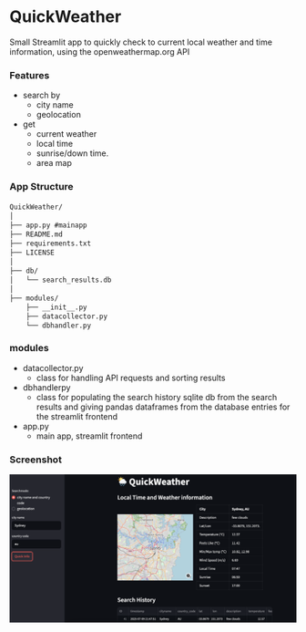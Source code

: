 # QuickWeather

Small Streamlit app to quickly check to current local weather and time information, using the openweathermap.org API <br>

### Features
- search by 
    - city name
    - geolocation
- get 
    - current weather 
    - local time 
    - sunrise/down time.
    - area map

### App Structure
```
QuickWeather/
│
├── app.py #mainapp
├── README.md
├── requirements.txt
├── LICENSE
│
├── db/
│   └── search_results.db
│
├── modules/
    ├── __init__.py
    ├── datacollector.py
    └── dbhandler.py

```

### modules
- datacollector.py
    - class for handling API requests and sorting results
- dbhandlerpy
    - class for populating the search history sqlite db from the search results and giving pandas dataframes from the database entries for the streamlit frontend
- app.py 
    - main app, streamlit frontend

### Screenshot
![Screenshot](img/screenshot.png)

